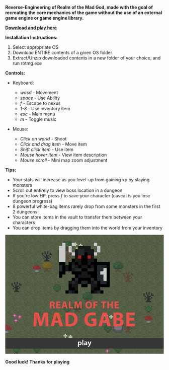 **Reverse-Engineering of Realm of the Mad God, made with the goal of recreating the core mechanics of the game without the use of an external game engine or game engine library.**

**[Download and play here](https://drive.google.com/drive/folders/1eDCwejVu6gYtlVhL0JvSepFS0KubVKLO?usp=sharing)**

**Installation Instructions:**
1. Select appropriate OS
2. Download ENTIRE contents of a given OS folder
3. Extract/Unzip downloaded contents in a new folder of your choice, and run rotmg.exe

**Controls:**
  - Keyboard:
      - *wasd* - Movement
      - *space* - Use Ability
      - *f* - Escape to nexus
      - *1-8* - Use inventory item
      - *esc* - Main menu
      - *m* - Toggle music
  
  - Mouse:
      - *Click on world* - Shoot
      - *Click and drag item* - Move item
      - *Shift click item* - Use item
      - *Mouse hover item* - View item description
      - *Mouse scroll* - Mini map zoom adjustment

**Tips:**
  - Your stats will increase as you level-up from gaining xp by slaying monsters
  - Scroll out entirely to view boss location in a dungeon
  - If you're low HP, press *f* to save your character (caveat is you lose dungeon progress)
  - 8 powerful white-bag items rarely drop from some monsters in the first 2 dungeons
  - You can store items in the vault to transfer them between your characters
  - You can drop items by dragging them into the world from your inventory

    
![](rotmg.png)

**Good luck! Thanks for playing**

